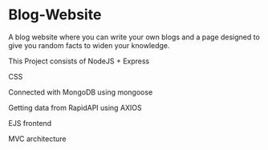 # Blog-Website
A blog website where you can write your own blogs and a page designed to give you random facts to widen your knowledge.

This Project consists of NodeJS + Express

CSS

Connected with MongoDB using mongoose

Getting data from RapidAPI using AXIOS

EJS frontend

MVC architecture
